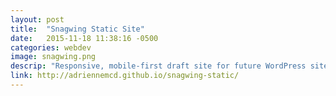```yaml
---
layout: post
title:  "Snagwing Static Site"
date:   2015-11-18 11:38:16 -0500
categories: webdev
image: snagwing.png
descrip: "Responsive, mobile-first draft site for future WordPress site, dummy links and text"
link: http://adriennemcd.github.io/snagwing-static/
---
```

